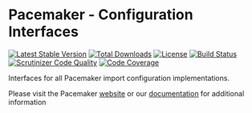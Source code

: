 # Pacemaker - Configuration Interfaces

[![Latest Stable Version](https://img.shields.io/packagist/v/techdivision/import-configuration.svg?style=flat-square)](https://packagist.org/packages/techdivision/import-configuration) 
 [![Total Downloads](https://img.shields.io/packagist/dt/techdivision/import-configuration.svg?style=flat-square)](https://packagist.org/packages/techdivision/import-configuration)
 [![License](https://img.shields.io/packagist/l/techdivision/import-configuration.svg?style=flat-square)](https://packagist.org/packages/techdivision/import-configuration)
 [![Build Status](https://img.shields.io/travis/techdivision/import-configuration/master.svg?style=flat-square)](http://travis-ci.org/techdivision/import-configuration)
 [![Scrutinizer Code Quality](https://img.shields.io/scrutinizer/g/techdivision/import-configuration/master.svg?style=flat-square)](https://scrutinizer-ci.com/g/techdivision/import-configuration/?branch=master)
 [![Code Coverage](https://img.shields.io/scrutinizer/coverage/g/techdivision/import-configuration/master.svg?style=flat-square)](https://scrutinizer-ci.com/g/techdivision/import-configuration/?branch=master)

Interfaces for all Pacemaker import configuration implementations.

Please visit the Pacemaker [website](https://pacemaker.techdivision.com) or our [documentation](https://docs.met.tdintern.de/pacemaker/1.3/) for additional information
